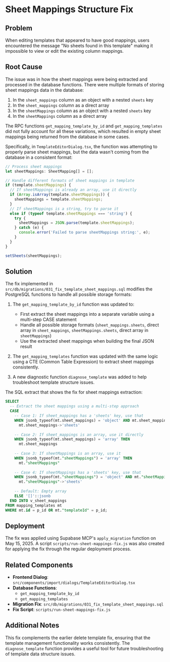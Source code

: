 # Sheet Mappings Structure Fix

## Problem

When editing templates that appeared to have good mappings, users encountered the message "No sheets found in this template" making it impossible to view or edit the existing column mappings.

## Root Cause

The issue was in how the sheet mappings were being extracted and processed in the database functions. There were multiple formats of storing sheet mappings data in the database:

1. In the `sheet_mappings` column as an object with a nested `sheets` key
2. In the `sheet_mappings` column as a direct array
3. In the `sheetMappings` column as an object with a nested `sheets` key
4. In the `sheetMappings` column as a direct array

The RPC functions `get_mapping_template_by_id` and `get_mapping_templates` did not fully account for all these variations, which resulted in empty sheet mappings being returned from the database in some cases.

Specifically, in `TemplateEditorDialog.tsx`, the function was attempting to properly parse sheet mappings, but the data wasn't coming from the database in a consistent format:

```typescript
// Process sheet mappings
let sheetMappings: SheetMapping[] = [];

// Handle different formats of sheet mappings in template
if (template.sheetMappings) {
  // If sheetMappings is already an array, use it directly
  if (Array.isArray(template.sheetMappings)) {
    sheetMappings = template.sheetMappings;
  } 
  // If sheetMappings is a string, try to parse it
  else if (typeof template.sheetMappings === 'string') {
    try {
      sheetMappings = JSON.parse(template.sheetMappings);
    } catch (e) {
      console.error('Failed to parse sheetMappings string:', e);
    }
  }
}

setSheets(sheetMappings);
```

## Solution

The fix implemented in `src/db/migrations/031_fix_template_sheet_mappings.sql` modifies the PostgreSQL functions to handle all possible storage formats:

1. The `get_mapping_template_by_id` function was updated to:
   - First extract the sheet mappings into a separate variable using a multi-step CASE statement
   - Handle all possible storage formats (`sheet_mappings.sheets`, direct array in `sheet_mappings`, `sheetMappings.sheets`, direct array in `sheetMappings`)
   - Use the extracted sheet mappings when building the final JSON result

2. The `get_mapping_templates` function was updated with the same logic using a CTE (Common Table Expression) to extract sheet mappings consistently.

3. A new diagnostic function `diagnose_template` was added to help troubleshoot template structure issues.

The SQL extract that shows the fix for sheet mappings extraction:

```sql
SELECT 
  -- Extract the sheet mappings using a multi-step approach
  CASE 
    -- Case 1: If sheet_mappings has a 'sheets' key, use that
    WHEN jsonb_typeof(mt.sheet_mappings) = 'object' AND mt.sheet_mappings ? 'sheets' THEN
      mt.sheet_mappings->'sheets'
    
    -- Case 2: If sheet_mappings is an array, use it directly
    WHEN jsonb_typeof(mt.sheet_mappings) = 'array' THEN
      mt.sheet_mappings
    
    -- Case 3: If sheetMappings is an array, use it 
    WHEN jsonb_typeof(mt."sheetMappings") = 'array' THEN
      mt."sheetMappings"
    
    -- Case 4: If sheetMappings has a 'sheets' key, use that
    WHEN jsonb_typeof(mt."sheetMappings") = 'object' AND mt."sheetMappings" ? 'sheets' THEN
      mt."sheetMappings"->'sheets'
      
    -- Default: Empty array
    ELSE '[]'::jsonb
  END INTO v_sheet_mappings
FROM mapping_templates mt
WHERE mt.id = p_id OR mt."templateId" = p_id;
```

## Deployment

The fix was applied using Supabase MCP's `apply_migration` function on May 15, 2025. A script `scripts/run-sheet-mappings-fix.js` was also created for applying the fix through the regular deployment process.

## Related Components

- **Frontend Dialog**: `src/components/import/dialogs/TemplateEditorDialog.tsx`
- **Database Functions**: 
  - `get_mapping_template_by_id`
  - `get_mapping_templates`
- **Migration Fix**: `src/db/migrations/031_fix_template_sheet_mappings.sql`
- **Fix Script**: `scripts/run-sheet-mappings-fix.js`

## Additional Notes

This fix complements the earlier delete template fix, ensuring that the template management functionality works consistently. The `diagnose_template` function provides a useful tool for future troubleshooting of template data structure issues.
